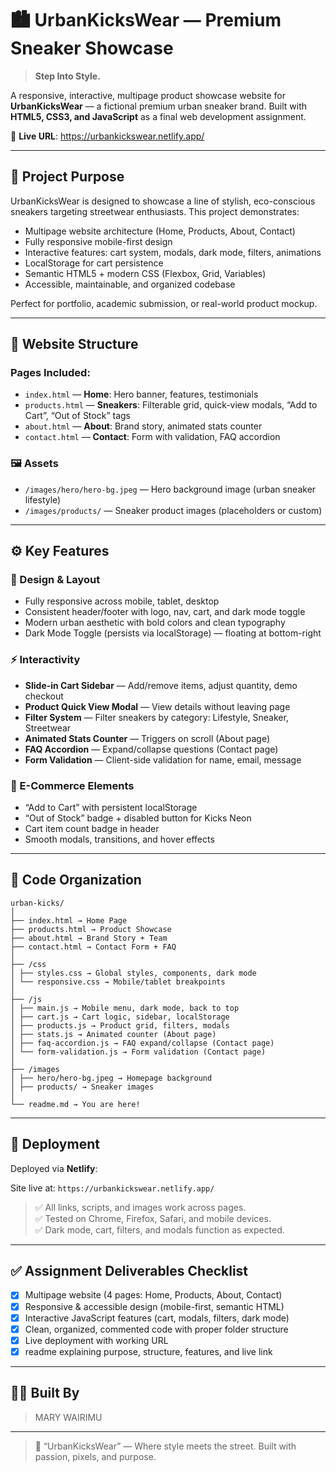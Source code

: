 # 🏙️ UrbanKicksWear — Premium Sneaker Showcase

> **Step Into Style.**

A responsive, interactive, multipage product showcase website for **UrbanKicksWear** — a fictional premium urban sneaker brand. Built with **HTML5, CSS3, and JavaScript** as a final web development assignment.

🔗 **Live URL**: https://urbankickswear.netlify.app/


---

## 🎯 Project Purpose

UrbanKicksWear is designed to showcase a line of stylish, eco-conscious sneakers targeting streetwear enthusiasts. This project demonstrates:

- Multipage website architecture (Home, Products, About, Contact)
- Fully responsive mobile-first design
- Interactive features: cart system, modals, dark mode, filters, animations
- LocalStorage for cart persistence
- Semantic HTML5 + modern CSS (Flexbox, Grid, Variables)
- Accessible, maintainable, and organized codebase

Perfect for portfolio, academic submission, or real-world product mockup.

---

## 📁 Website Structure

### Pages Included:
- `index.html` — **Home**: Hero banner, features, testimonials
- `products.html` — **Sneakers**: Filterable grid, quick-view modals, “Add to Cart”, “Out of Stock” tags
- `about.html` — **About**: Brand story, animated stats counter
- `contact.html` — **Contact**: Form with validation, FAQ accordion


### 🖼️ Assets
- `/images/hero/hero-bg.jpeg` — Hero background image (urban sneaker lifestyle)
- `/images/products/` — Sneaker product images (placeholders or custom)

---

## ⚙️ Key Features

### 🎨 Design & Layout
- Fully responsive across mobile, tablet, desktop
- Consistent header/footer with logo, nav, cart, and dark mode toggle
- Modern urban aesthetic with bold colors and clean typography
- Dark Mode Toggle (persists via localStorage) — floating at bottom-right

### ⚡ Interactivity
- **Slide-in Cart Sidebar** — Add/remove items, adjust quantity, demo checkout
- **Product Quick View Modal** — View details without leaving page
- **Filter System** — Filter sneakers by category: Lifestyle, Sneaker, Streetwear
- **Animated Stats Counter** — Triggers on scroll (About page)
- **FAQ Accordion** — Expand/collapse questions (Contact page)
- **Form Validation** — Client-side validation for name, email, message

### 🛒 E-Commerce Elements
- “Add to Cart” with persistent localStorage
- “Out of Stock” badge + disabled button for Kicks Neon
- Cart item count badge in header
- Smooth modals, transitions, and hover effects

---

## 📂 Code Organization
 ```
urban-kicks/
│
├── index.html → Home Page
├── products.html → Product Showcase
├── about.html → Brand Story + Team
├── contact.html → Contact Form + FAQ
│
├── /css
│ ├── styles.css → Global styles, components, dark mode
│ └── responsive.css → Mobile/tablet breakpoints
│
├── /js
│ ├── main.js → Mobile menu, dark mode, back to top
│ ├── cart.js → Cart logic, sidebar, localStorage
│ ├── products.js → Product grid, filters, modals
│ ├── stats.js → Animated counter (About page)
│ ├── faq-accordion.js → FAQ expand/collapse (Contact page)
│ └── form-validation.js → Form validation (Contact page)
│
├── /images
│ ├── hero/hero-bg.jpeg → Homepage background
│ ├── products/ → Sneaker images
│
└── readme.md → You are here!
 ```

---

## 🚀 Deployment

Deployed via **Netlify**:

Site live at: `https://urbankickswear.netlify.app/`

> ✅ All links, scripts, and images work across pages.  
> ✅ Tested on Chrome, Firefox, Safari, and mobile devices.  
> ✅ Dark mode, cart, filters, and modals function as expected.

---

## ✅ Assignment Deliverables Checklist

- [x] Multipage website (4 pages: Home, Products, About, Contact)
- [x] Responsive & accessible design (mobile-first, semantic HTML)
- [x] Interactive JavaScript features (cart, modals, filters, dark mode)
- [x] Clean, organized, commented code with proper folder structure
- [x] Live deployment with working URL
- [x] readme explaining purpose, structure, features, and live link

---

## 🧑‍💻 Built By

> MARY WAIRIMU  
---

> 🌟 “UrbanKicksWear” — Where style meets the street. Built with passion, pixels, and purpose.
